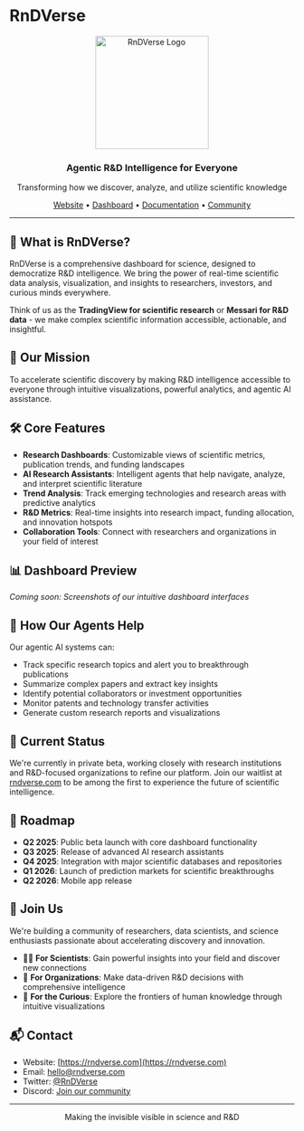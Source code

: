 # RnDVerse

<p align="center">
  <img src="https://rndverse.sgp1.cdn.digitaloceanspaces.com/images/RnDVerse_long.png" alt="RnDVerse Logo" width="200"/>
  <h3 align="center">Agentic R&D Intelligence for Everyone</h3>
  <p align="center">Transforming how we discover, analyze, and utilize scientific knowledge</p>
</p>

<p align="center">
  <a href="https://rndverse.com">Website</a> •
  <a href="https://rndverse.com/dashboard">Dashboard</a> •
  <a href="https://rndverse.com/docs">Documentation</a> •
  <a href="https://discord.gg/rndverse">Community</a>
</p>

---

## 🔬 What is RnDVerse?

RnDVerse is a comprehensive dashboard for science, designed to democratize R&D intelligence. We bring the power of real-time scientific data analysis, visualization, and insights to researchers, investors, and curious minds everywhere.

Think of us as the **TradingView for scientific research** or **Messari for R&D data** - we make complex scientific information accessible, actionable, and insightful.

## 🚀 Our Mission

To accelerate scientific discovery by making R&D intelligence accessible to everyone through intuitive visualizations, powerful analytics, and agentic AI assistance.

## 🛠️ Core Features

- **Research Dashboards**: Customizable views of scientific metrics, publication trends, and funding landscapes
- **AI Research Assistants**: Intelligent agents that help navigate, analyze, and interpret scientific literature
- **Trend Analysis**: Track emerging technologies and research areas with predictive analytics
- **R&D Metrics**: Real-time insights into research impact, funding allocation, and innovation hotspots
- **Collaboration Tools**: Connect with researchers and organizations in your field of interest

## 📊 Dashboard Preview

*Coming soon: Screenshots of our intuitive dashboard interfaces*

## 🤖 How Our Agents Help

Our agentic AI systems can:
- Track specific research topics and alert you to breakthrough publications
- Summarize complex papers and extract key insights
- Identify potential collaborators or investment opportunities
- Monitor patents and technology transfer activities
- Generate custom research reports and visualizations

## 🌱 Current Status

We're currently in private beta, working closely with research institutions and R&D-focused organizations to refine our platform. Join our waitlist at [rndverse.com](https://rndverse.com) to be among the first to experience the future of scientific intelligence.

## 🔮 Roadmap

- **Q2 2025**: Public beta launch with core dashboard functionality
- **Q3 2025**: Release of advanced AI research assistants
- **Q4 2025**: Integration with major scientific databases and repositories
- **Q1 2026**: Launch of prediction markets for scientific breakthroughs
- **Q2 2026**: Mobile app release

## 🤝 Join Us

We're building a community of researchers, data scientists, and science enthusiasts passionate about accelerating discovery and innovation.

- 👩‍🔬 **For Scientists**: Gain powerful insights into your field and discover new connections
- 💼 **For Organizations**: Make data-driven R&D decisions with comprehensive intelligence
- 🧠 **For the Curious**: Explore the frontiers of human knowledge through intuitive visualizations

## 📬 Contact

- Website: [https://rndverse.com](https://rndverse.com)
- Email: hello@rndverse.com
- Twitter: [@RnDVerse](https://twitter.com/RnDVerse)
- Discord: [Join our community](https://discord.gg/rndverse)

---

<p align="center">Making the invisible visible in science and R&D</p>

